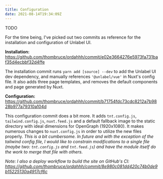 ```yaml
---
title: Configuration
date: 2021-08-14T19:34:09Z
---
```


TODO

For the time being, I've picked out two commits as reference for the installation and configuration of Unlabel UI.

**Installation:** https://github.com/thombruce/ordahhh/commit/e02e3664276e5973fa731baf35d4ecbbf32d4ffe

The installation commit runs `yarn add [source] --dev` to add the Unlabel UI dev dependency, and manually references `'@unlabel/vue'` in Nuxt's config file. It also adds three page templates, and removes the default components and page generated by Nuxt.

**Configuration:** https://github.com/thombruce/ordahhh/commit/b71754fdc73cdc8212a7b9828b977a79310a104d

This configuration commit does a bit more. It adds `tnt.config.js`, `tailwind.config.js`, `nuxt.feed.js` and a default fallback image to the static directory with ideal dimensions for OpenGraph (1920x1080). It makes numerous changes to `nuxt.config.js` in order to utilize the new files properly. _This is a bit cumbersome. In future and with the exception of the tailwind config file, I would like to constrain modifications to a single file (maybe two: `tnt.config.js` and `tnt.feed.js`) and have the module itself do the work to merge that file with others._

_Note: I also a deploy workflow to build the site on GitHub's CI: https://github.com/thombruce/ordahhh/commit/8e980c081dd420c74b0de9b15225130a4917cf6c_
